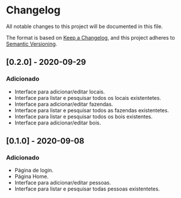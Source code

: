 # Changelog
All notable changes to this project will be documented in this file.

The format is based on [Keep a Changelog](https://keepachangelog.com/en/1.0.0/),
and this project adheres to [Semantic Versioning](https://semver.org/spec/v2.0.0.html).

## [0.2.0] - 2020-09-29
### Adicionado
- Interface para adicionar/editar locais.
- Interface para listar e pesquisar todos os locais existentetes.
- Interface para adicionar/editar fazendas.
- Interface para listar e pesquisar todos as fazendas existentetes.
- Interface para listar e pesquisar todos os bois existentes.
- Interface para adicionar/editar bois.


## [0.1.0] - 2020-09-08
### Adicionado
- Página de login.
- Página Home.
- Interface para adicionar/editar pessoas.
- Interface para listar e pesquisar todas pessoas existentetes.